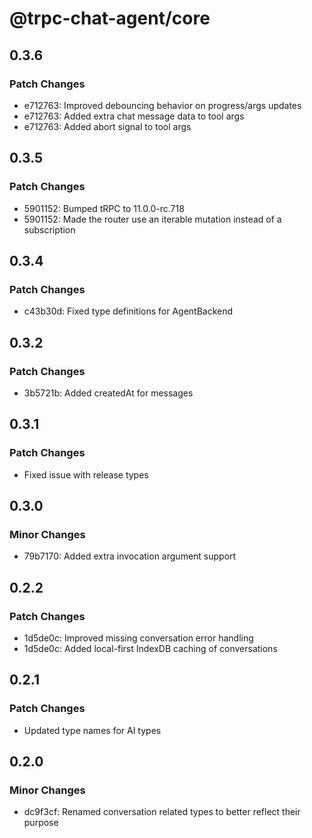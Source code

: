 # @trpc-chat-agent/core

## 0.3.6

### Patch Changes

- e712763: Improved debouncing behavior on progress/args updates
- e712763: Added extra chat message data to tool args
- e712763: Added abort signal to tool args

## 0.3.5

### Patch Changes

- 5901152: Bumped tRPC to 11.0.0-rc.718
- 5901152: Made the router use an iterable mutation instead of a subscription

## 0.3.4

### Patch Changes

- c43b30d: Fixed type definitions for AgentBackend

## 0.3.2

### Patch Changes

- 3b5721b: Added createdAt for messages

## 0.3.1

### Patch Changes

- Fixed issue with release types

## 0.3.0

### Minor Changes

- 79b7170: Added extra invocation argument support

## 0.2.2

### Patch Changes

- 1d5de0c: Improved missing conversation error handling
- 1d5de0c: Added local-first IndexDB caching of conversations

## 0.2.1

### Patch Changes

- Updated type names for AI types

## 0.2.0

### Minor Changes

- dc9f3cf: Renamed conversation related types to better reflect their purpose
